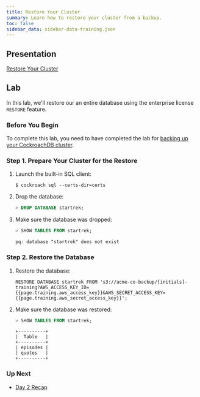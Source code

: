 ```yaml
---
title: Restore Your Cluster
summary: Learn how to restore your cluster from a backup.
toc: false
sidebar_data: sidebar-data-training.json
---
```


## Presentation

[Restore Your Cluster](https://docs.google.com/presentation/d/1A1EkRZoq89FhlCle5neIPwQn8cOOcpnYpklaWDIzNLQ/edit)

## Lab

In this lab, we'll restore our an entire database using the enterprise license `RESTORE` feature.

### Before You Begin

To complete this lab, you need to have completed the lab for [backing up your CockroachDB cluster](back-up-a-cluster.html).

### Step 1. Prepare Your Cluster for the Restore

1. Launch the built-in SQL client:

    ~~~
    $ cockroach sql --certs-dir=certs
    ~~~

2. Drop the database:

    ~~~ sql
    > DROP DATABASE startrek;
    ~~~

3. Make sure the database was dropped:

    ~~~ sql
    > SHOW TABLES FROM startrek;
    ~~~
    ~~~
    pq: database "startrek" does not exist
    ~~~

### Step 2. Restore the Database

1. Restore the database:

    ~~~
    RESTORE DATABASE startrek FROM 's3://acme-co-backup/[initials]-training?AWS_ACCESS_KEY_ID={{page.training.aws_access_key}}&AWS_SECRET_ACCESS_KEY={{page.training.aws_secret_access_key}}';
    ~~~

2. Make sure the database was restored:

    ~~~ sql
    > SHOW TABLES FROM startrek;
    ~~~

    ~~~
    +----------+
    |  Table   |
    +----------+
    | episodes |
    | quotes   |
    +----------+
    ~~~

### Up Next

- [Day 2 Recap](day-2-recap.html)
